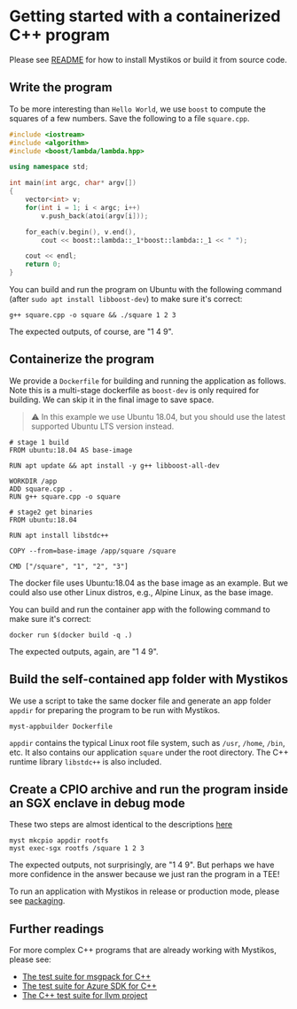 # Getting started with a containerized C++ program

Please see [README](../README.md) for how to install Mystikos or build
it from source code.

## Write the program

To be more interesting than `Hello World`, we use `boost` to compute the
squares of a few numbers. Save the following to a file `square.cpp`.

```c++
#include <iostream>
#include <algorithm>
#include <boost/lambda/lambda.hpp>

using namespace std;

int main(int argc, char* argv[])
{
    vector<int> v;
    for(int i = 1; i < argc; i++)
        v.push_back(atoi(argv[i]));

    for_each(v.begin(), v.end(),
        cout << boost::lambda::_1*boost::lambda::_1 << " ");

    cout << endl;
    return 0;
}
```

You can build and run the program on Ubuntu with the following command
(after `sudo apt install libboost-dev`) to make
sure it's correct:

`g++ square.cpp -o square && ./square 1 2 3`

The expected outputs, of course, are "1 4 9".


## Containerize the program

We provide a `Dockerfile` for building and running the application as follows.
Note this is a multi-stage dockerfile as `boost-dev` is only required for
building. We can skip it in the final image to save space. 
> :warning: In this example we use Ubuntu 18.04, but you should use the latest supported Ubuntu LTS version instead.

```docker
# stage 1 build
FROM ubuntu:18.04 AS base-image

RUN apt update && apt install -y g++ libboost-all-dev

WORKDIR /app
ADD square.cpp .
RUN g++ square.cpp -o square

# stage2 get binaries
FROM ubuntu:18.04

RUN apt install libstdc++

COPY --from=base-image /app/square /square

CMD ["/square", "1", "2", "3"]
```

The docker file uses Ubuntu:18.04 as the base image as an example. But we
could also use other Linux distros, e.g., Alpine Linux, as the base image.

You can build and run the container app with the following command
to make sure it's correct:

`docker run $(docker build -q .)`

The expected outputs, again, are "1 4 9".

## Build the self-contained app folder with Mystikos

We use a script to take the same docker file and generate
an app folder `appdir` for preparing the program to be run with Mystikos.

```
myst-appbuilder Dockerfile
```
`appdir` contains the typical Linux root file system, such as `/usr`,
`/home`, `/bin`, etc. It also contains our application `square` under
the root directory. The C++ runtime library `libstdc++` is also included.

## Create a CPIO archive and run the program inside an SGX enclave in debug mode

These two steps are almost identical to the descriptions
[here](./user-getting-started-c.md#create-a-cpio-archive)
```
myst mkcpio appdir rootfs
myst exec-sgx rootfs /square 1 2 3
```

The expected outputs, not surprisingly, are "1 4 9". But perhaps we have more
confidence in the answer because we just ran the program in a TEE!

To run an application with Mystikos in release or production mode, please see
[packaging](./sign-package.md).

## Further readings

For more complex C++ programs that are already working with Mystikos, please see:

* [The test suite for msgpack for C++](https://github.com/deislabs/mystikos/tree/main/solutions/msgpack_c)
* [The test suite for Azure SDK for C++](https://github.com/deislabs/mystikos/tree/main/tests/azure-sdk-for-cpp)
* [The C++ test suite for llvm project](https://github.com/deislabs/mystikos/tree/main/tests/libcxx)
